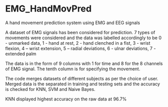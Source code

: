 # EMG_HandMovPred
A hand movement prediction system using EMG and EEG signals

A dataset of EMG signals has been considered for prediction.
7 types of movements were considered and the data was labelled accordingly to be
0 - unmarked data,
1 - hand at rest, 
2 - hand clenched in a fist, 
3 - wrist flexion,
4 – wrist extension,
5 – radial deviations,
6 - ulnar deviations,
7 - extended palm

The data is in the form of 9 columns with 1 for time and 8 for the 8 channels of EMG signal. 
The tenth column is for specifying the movement.

The code merges datasets of different subjects as per the choice of user.
Merged data is the separated in training and testing sets and the accuracy is checked for KNN, SVM and Naive Bayes.

KNN displayed highest accuracy on the raw data at 96.7%


